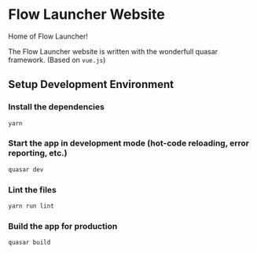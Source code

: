 # Flow Launcher Website

Home of Flow Launcher!

The Flow Launcher website is written with the wonderfull quasar framework. (Based on `vue.js`)

## Setup Development Environment

### Install the dependencies

```bash
yarn
```

### Start the app in development mode (hot-code reloading, error reporting, etc.)

```bash
quasar dev
```

### Lint the files

```bash
yarn run lint
```

### Build the app for production

```bash
quasar build
```
